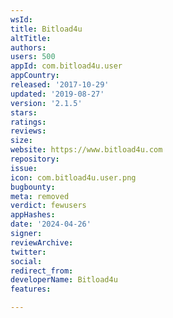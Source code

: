 ```yaml
---
wsId: 
title: Bitload4u
altTitle: 
authors: 
users: 500
appId: com.bitload4u.user
appCountry: 
released: '2017-10-29'
updated: '2019-08-27'
version: '2.1.5'
stars: 
ratings: 
reviews: 
size: 
website: https://www.bitload4u.com
repository: 
issue: 
icon: com.bitload4u.user.png
bugbounty: 
meta: removed
verdict: fewusers
appHashes: 
date: '2024-04-26'
signer: 
reviewArchive: 
twitter: 
social: 
redirect_from: 
developerName: Bitload4u
features: 

---
```


